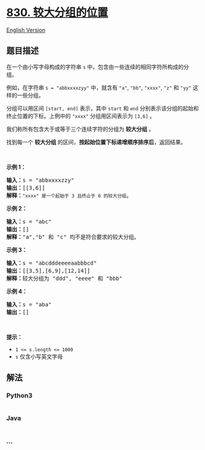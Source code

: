 # [830. 较大分组的位置](https://leetcode-cn.com/problems/positions-of-large-groups)

[English Version](https://github.com/yanglr/leetcode-ac/blob/master/assets/0800-0899/0830.Positions%20of%20Large%20Groups/README_EN.md)

## 题目描述

<!-- 这里写题目描述 -->

<p>在一个由小写字母构成的字符串 <code>s</code> 中，包含由一些连续的相同字符所构成的分组。</p>

<p>例如，在字符串 <code>s = "abbxxxxzyy"</code> 中，就含有 <code>"a"</code>, <code>"bb"</code>, <code>"xxxx"</code>, <code>"z"</code> 和 <code>"yy"</code> 这样的一些分组。</p>

<p>分组可以用区间 <code>[start, end]</code> 表示，其中 <code>start</code> 和 <code>end</code> 分别表示该分组的起始和终止位置的下标。上例中的 <code>"xxxx"</code> 分组用区间表示为 <code>[3,6]</code> 。</p>

<p>我们称所有包含大于或等于三个连续字符的分组为 <strong>较大分组</strong> 。</p>

<p>找到每一个 <strong>较大分组</strong> 的区间，<strong>按起始位置下标递增顺序排序后</strong>，返回结果。</p>

<p> </p>

<p><strong>示例 1：</strong></p>

<pre>
<strong>输入：</strong>s = "abbxxxxzzy"
<strong>输出：</strong>[[3,6]]
<strong>解释</strong><strong>：</strong><code>"xxxx" 是一个起始于 3 且终止于 6 的较大分组</code>。
</pre>

<p><strong>示例 2：</strong></p>

<pre>
<strong>输入：</strong>s = "abc"
<strong>输出：</strong>[]
<strong>解释：</strong>"a","b" 和 "c" 均不是符合要求的较大分组。
</pre>

<p><strong>示例 3：</strong></p>

<pre>
<strong>输入：</strong>s = "abcdddeeeeaabbbcd"
<strong>输出：</strong>[[3,5],[6,9],[12,14]]
<strong>解释：</strong>较大分组为 "ddd", "eeee" 和 "bbb"</pre>

<p><strong>示例 4：</strong></p>

<pre>
<strong>输入：</strong>s = "aba"
<strong>输出：</strong>[]
</pre>
 

<p><strong>提示：</strong></p>

<ul>
	<li><code>1 <= s.length <= 1000</code></li>
	<li><code>s</code> 仅含小写英文字母</li>
</ul>


## 解法

<!-- 这里可写通用的实现逻辑 -->

<!-- tabs:start -->

### **Python3**

<!-- 这里可写当前语言的特殊实现逻辑 -->

```python

```

### **Java**

<!-- 这里可写当前语言的特殊实现逻辑 -->

```java

```

### **...**

```

```

<!-- tabs:end -->
